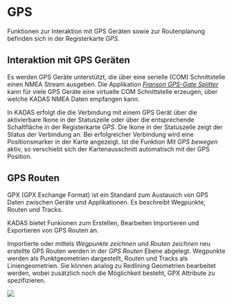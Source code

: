 # GPS

Funktionen zur Interaktion mit GPS Geräten sowie zur Routenplanung befinden sich in der Registerkarte *GPS*.

## Interaktion mit GPS Geräten

Es werden GPS Geräte unterstützt, die über eine serielle (COM) Schnittstelle einen NMEA Stream ausgeben. Die Applikation [*Franson GPS-Gate Splitter*](http://gpsgate.com/products/gpsgate_client) kann für viele GPS Geräte eine virtuelle COM Schnittstelle erzeugen, über welche KADAS NMEA Daten empfangen kann.

In KADAS erfolgt die die Verbindung mit einem GPS Gerät über die aktivierbare Ikone in der Statuszeile oder über die entsprechende Schaltfläche in der Registerkarte *GPS*. Die Ikone in der Statuszeile zeigt der Status der Verbindung an. Bei erfolgreicher Verbindung wird eine Positionsmarker in der Karte angezeigt. Ist die Funktion *Mit GPS bewegen* aktiv, so verschiebt sich der Kartenausschnitt automatisch mit der GPS Position.

## GPS Routen

GPX (GPX Exchange Format) ist ein Standard zum Austausch von GPS Daten zwischen Geräte und Applikationen. Es beschreibt Wegpunkte, Routen und Tracks.

KADAS bietet Funkionen zum Erstellen, Bearbeiten Importieren und Exportieren von GPS Routen an.

Importierte oder mittels *Wegpunkte zeichnen* und *Routen zeichnen* neu erstellte GPS Routen werden in der *GPS Routen* Ebene abgelegt. Wegpunkte werden als Punktgeometrien dargestellt, Routen und Tracks als Liniengeometrien. Sie können analog zu Redlining Geometrien bearbeitet werden, wobei zusätzlich noch die Möglichkeit besteht, GPX Attribute zu spezifizieren.

<img src="../media/image9.png" />
